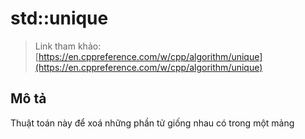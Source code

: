 # std::unique

> Link tham khảo: [https://en.cppreference.com/w/cpp/algorithm/unique](https://en.cppreference.com/w/cpp/algorithm/unique)

## Mô tả

Thuật toán này để xoá những phần tử giống nhau có trong một mảng 